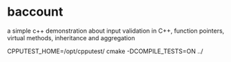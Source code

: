 # baccount
a simple c++ demonstration about input validation in C++, function pointers, virtual methods, inheritance and aggregation

CPPUTEST_HOME=/opt/cpputest/ cmake -DCOMPILE_TESTS=ON ../
